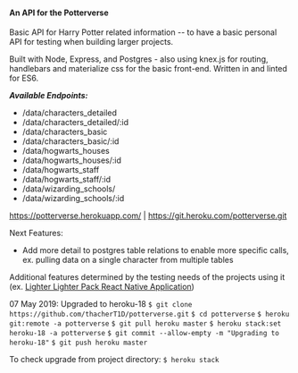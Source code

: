 #### An API for the Potterverse

Basic API for Harry Potter related information -- to have a basic personal API for testing when building larger projects.

Built with Node, Express, and Postgres - also using knex.js for routing, handlebars and materialize css for the basic front-end. Written in and linted for ES6.

  ***Available Endpoints:***
  - /data/characters_detailed
  - /data/characters_detailed/:id
  - /data/characters_basic
  - /data/characters_basic/:id
  - /data/hogwarts_houses
  - /data/hogwarts_houses/:id
  - /data/hogwarts_staff
  - /data/hogwarts_staff/:id
  - /data/wizarding_schools/
  - /data/wizarding_schools/:id

https://potterverse.herokuapp.com/ | https://git.heroku.com/potterverse.git


Next Features:
- Add more detail to postgres table relations to enable more specific calls, ex. pulling data on a single character from multiple tables

Additional features determined by the testing needs of the projects using it (ex. [Lighter Lighter Pack React Native Application](https://github.com/thacherT1D/lighter-lighter-pack))


07 May 2019: Upgraded to heroku-18
`$ git clone https://github.com/thacherT1D/potterverse.git`
`$ cd potterverse`
`$ heroku git:remote -a potterverse`
`$ git pull heroku master`
`$ heroku stack:set heroku-18 -a potterverse`
`$ git commit --allow-empty -m "Upgrading to heroku-18"`
`$ git push heroku master`

To check upgrade from project directory: `$ heroku stack`
